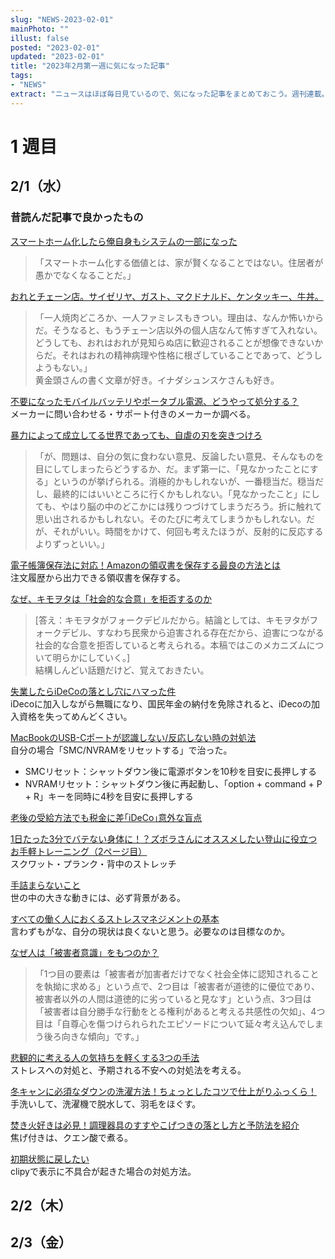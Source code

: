 ```yaml
---
slug: "NEWS-2023-02-01"
mainPhoto: ""
illust: false
posted: "2023-02-01"
updated: "2023-02-01"
title: "2023年2月第一週に気になった記事"
tags: 
- "NEWS"
extract: "ニュースはほぼ毎日見ているので、気になった記事をまとめておこう。週刊連載。"
---
```

# 1 週目

## 2/1（水）
### 昔読んだ記事で良かったもの
[スマートホーム化したら俺自身もシステムの一部になった](https://honeshabri.hatenablog.com/entry/my_smart_home)  
>「スマートホーム化する価値とは、家が賢くなることではない。住居者が愚かでなくなることだ。」  

[おれとチェーン店。サイゼリヤ、ガスト、マクドナルド、ケンタッキー、牛丼。](https://blog.tinect.jp/?p=77641)  
>「一人焼肉どころか、一人ファミレスもきつい。理由は、なんか怖いからだ。そうなると、もうチェーン店以外の個人店なんて怖すぎて入れない。どうしても、おれはおれが見知らぬ店に歓迎されることが想像できないからだ。それはおれの精神病理や性格に根ざしていることであって、どうしようもない。」  
黄金頭さんの書く文章が好き。イナダシュンスケさんも好き。

[不要になったモバイルバッテリやポータブル電源、どうやって処分する？](https://pc.watch.impress.co.jp/docs/topic/feature/1397351.html)  
メーカーに問い合わせる・サポート付きのメーカーか調べる。  

[暴力によって成立してる世界であっても、自虐の刃を突きつけろ](https://blog.tinect.jp/?p=75301)
>「が、問題は、自分の気に食わない意見、反論したい意見、そんなものを目にしてしまったらどうするか、だ。まず第一に、「見なかったことにする」というのが挙げられる。消極的かもしれないが、一番穏当だ。穏当だし、最終的にはいいところに行くかもしれない。「見なかったこと」にしても、やはり脳の中のどこかには残りつづけてしまうだろう。折に触れて思い出されるかもしれない。そのたびに考えてしまうかもしれない。だが、それがいい。時間をかけて、何回も考えたほうが、反射的に反応するよりずっといい。」  

[電子帳簿保存法に対応！Amazonの領収書を保存する最良の方法とは](https://japanex.jp/blog/solving-e-book-way-for-amazon)  
注文履歴から出力できる領収書を保存する。  

[なぜ、キモヲタは「社会的な合意」を拒否するのか](https://note.com/yoshizawa81/n/n89a8063147f4)
>[答え：キモヲタがフォークデビルだから。結論としては、キモヲタがフォークデビル、すなわち民衆から迫害される存在だから、迫害につながる社会的な合意を拒否していると考えられる。本稿ではこのメカニズムについて明らかにしていく。]  
結構しんどい話題だけど、覚えておきたい。

[失業したらiDeCoの落とし穴にハマった件](https://aikawame.hateblo.jp/entry/2021/10/29/%E5%A4%B1%E6%A5%AD%E3%81%97%E3%81%9F%E3%82%89iDeCo%E3%81%AE%E8%90%BD%E3%81%A8%E3%81%97%E7%A9%B4%E3%81%AB%E3%83%8F%E3%83%9E%E3%81%A3%E3%81%9F%E4%BB%B6)  
iDecoに加入しながら無職になり、国民年金の納付を免除されると、iDecoの加入資格を失ってめんどくさい。

[MacBookのUSB-Cポートが認識しない/反応しない時の対処法](https://itojisan.xyz/trouble/29588/#7_SMCNVRAM)  
自分の場合「SMC/NVRAMをリセットする」で治った。
- SMCリセット：シャットダウン後に電源ボタンを10秒を目安に長押しする
- NVRAMリセット：シャットダウン後に再起動し、「option + command + P + R」キーを同時に4秒を目安に長押しする

[老後の受給方法でも税金に差｢iDeCo｣意外な盲点](https://toyokeizai.net/articles/-/461646?page=4)  

[1日たった3分でバテない身体に！？ズボラさんにオススメしたい登山に役立つお手軽トレーニング（2ページ目）](https://yamahack.com/4918/2)  
スクワット・プランク・背中のストレッチ  

[手詰まらないこと](https://kaz-ataka.hatenablog.com/entry/2021/06/03/220259)  
世の中の大きな動きには、必ず背景がある。  

[すべての働く人におくるストレスマネジメントの基本](https://baigie.me/officialblog/2021/05/18/stressmanagement/)   
言わずもがな、自分の現状は良くないと思う。必要なのは目標なのか。  

[なぜ人は「被害者意識」をもつのか？](https://gigazine.net/news/20210510-why-people-feel-like-victims/)  
>「1つ目の要素は「被害者が加害者だけでなく社会全体に認知されることを執拗に求める」という点で、2つ目は「被害者が道徳的に優位であり、被害者以外の人間は道徳的に劣っていると見なす」という点、3つ目は「被害者は自分勝手な行動をとる権利があると考える共感性の欠如」、4つ目は「自尊心を傷つけられられたエピソードについて延々考え込んでしまう後ろ向きな傾向」です。」  

[悲観的に考える人の気持ちを軽くする3つの手法](https://toyokeizai.net/articles/-/590527)  
ストレスへの対処と、予期される不安への対処法を考える。  

[冬キャンに必須なダウンの洗濯方法！ちょっとしたコツで仕上がりふっくら！](https://www.bepal.net/archives/125746)  
手洗いして、洗濯機で脱水して、羽毛をほぐす。  

[焚き火好きは必見！調理器具のすすやこげつきの落とし方と予防法を紹介](https://www.bepal.net/archives/134012)  
焦げ付きは、クエン酸で煮る。  

[初期状態に戻したい](https://github.com/Clipy/Clipy/issues/101)  
clipyで表示に不具合が起きた場合の対処方法。  


## 2/2（木）

## 2/3（金）


